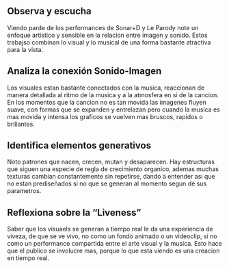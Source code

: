 ## Observa y escucha
Viendo parde de los performances de Sonar+D y Le Parody note un enfoque artistico y sensible en la relacion entre imagen y sonido. Estos trabajso combinan lo visual y lo musical de una forma bastante atractiva para la vista.

## Analiza la conexión Sonido-Imagen
Los visuales estan bastante conectados con la musica, reaccionan de manera detallada al ritmo de la musica y a la atmosfera en si de la cancion. En los momentos que la cancion no es tan movida las imagenes fluyen suave, con formas que se expanden y entrelazan pero cuando la musica es mas movida y intensa los graficos se vuelven mas bruscos, rapidos o brillantes.

## Identifica elementos generativos
Noto patrones que nacen, crecen, mutan y desaparecen. Hay estructuras que siguen una especie de regla de crecimiento organico, ademas muchas texturas cambian constantemente sin repetirse, dando a entender asi que no estan prediseñados si no que se generan al momento segun de sus parametros. 

## Reflexiona sobre la “Liveness”
Saber que los visuaels se generan a tiempo real le da una experiencia de viveza, de que se ve vivo, no como un fondo animado o un videoclip, si no como un performance compartida entre el arte visual y la musica. Esto hace que el publico se involucre mas, porque lo que esta viendo es una creacion en tiempo real.
